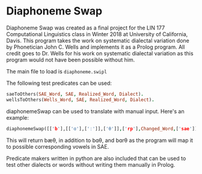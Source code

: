 # Diaphoneme Swap

Diaphoneme Swap was created as a final project for the LIN 177 Computational Linguistics class in Winter 2018 at University of California, Davis. This program takes the work on systematic dialectal variation done by Phonetician John C. Wells and implements it as a Prolog program. All credit goes to Dr. Wells for his work on systematic dialectal variation as this program would not have been possible without him.

The main file to load is `diaphoneme.swipl`

The following test predicates can be used:
```Prolog
saeToOthers(SAE_Word, SAE, Realized_Word, Dialect).
wellsToOthers(Wells_Word, SAE, Realized_Word, Dialect).
```
diaphonemeSwap can be used to translate with manual input. Here's an example:
```Prolog
diaphonemeSwap([['b'],[['ɑ'],['ː']],['θ']],['rp'],Changed_Word,['sae']).
```
This will return bæθ, in addition to bɑθ, and bɑrθ as the program will map it to possible corresponding vowels in SAE.

Predicate makers written in python are also included that can be used to test other dialects or words without writing them manually in Prolog.
